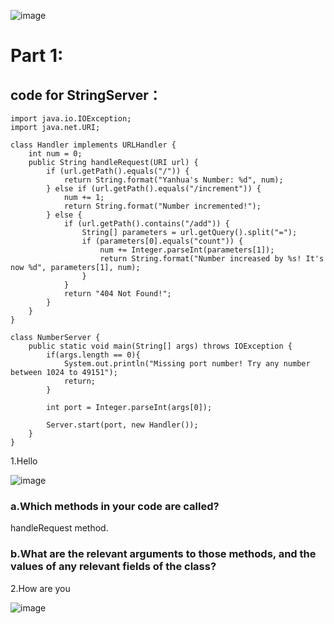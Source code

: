 ![image](https://github.com/Boscoliu1994/lab3/blob/main/Title.jpg)

# Part 1:
##  code for StringServer：
```
import java.io.IOException;
import java.net.URI;

class Handler implements URLHandler {
    int num = 0;
    public String handleRequest(URI url) {
        if (url.getPath().equals("/")) {
            return String.format("Yanhua's Number: %d", num);
        } else if (url.getPath().equals("/increment")) {
            num += 1;
            return String.format("Number incremented!");
        } else {
            if (url.getPath().contains("/add")) {
                String[] parameters = url.getQuery().split("=");
                if (parameters[0].equals("count")) {
                    num += Integer.parseInt(parameters[1]);
                    return String.format("Number increased by %s! It's now %d", parameters[1], num);
                }
            }
            return "404 Not Found!";
        }
    }
}

class NumberServer {
    public static void main(String[] args) throws IOException {
        if(args.length == 0){
            System.out.println("Missing port number! Try any number between 1024 to 49151");
            return;
        }

        int port = Integer.parseInt(args[0]);

        Server.start(port, new Handler());
    }
}
```
1.Hello

![image](https://github.com/Boscoliu1994/lab3/blob/main/Hello.jpg)
### a.Which methods in your code are called?
handleRequest method.
### b.What are the relevant arguments to those methods, and the values of any relevant fields of the class?


2.How are you

![image](https://github.com/Boscoliu1994/lab3/blob/main/Howareyou.jpg)

